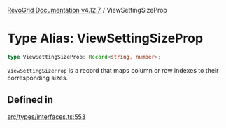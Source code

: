[RevoGrid Documentation v4.12.7](README.md) / ViewSettingSizeProp

# Type Alias: ViewSettingSizeProp

```ts
type ViewSettingSizeProp: Record<string, number>;
```

`ViewSettingSizeProp` is a record that maps column or row indexes to their
corresponding sizes.

## Defined in

[src/types/interfaces.ts:553](https://github.com/revolist/revogrid/blob/435ff99a088c5c293d22eb08cc3e448f60f4eb56/src/types/interfaces.ts#L553)
